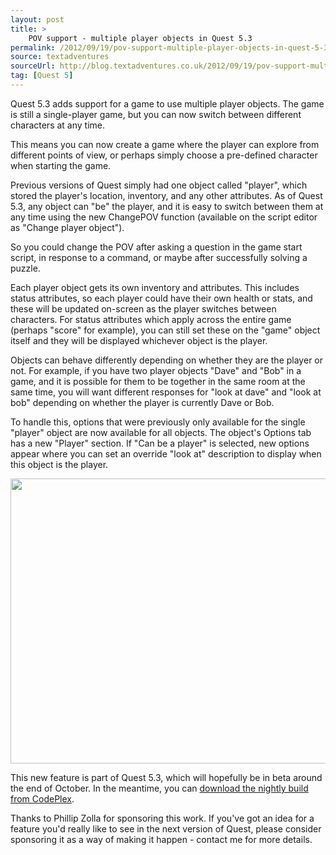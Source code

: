 ```yaml
---
layout: post
title: >
    POV support - multiple player objects in Quest 5.3
permalink: /2012/09/19/pov-support-multiple-player-objects-in-quest-5-3/
source: textadventures
sourceUrl: http://blog.textadventures.co.uk/2012/09/19/pov-support-multiple-player-objects-in-quest-5-3/
tag: [Quest 5]
---
```

Quest 5.3 adds support for a game to use multiple player objects. The game is still a single-player game, but you can now switch between different characters at any time.

This means you can now create a game where the player can explore from different points of view, or perhaps simply choose a pre-defined character when starting the game.

Previous versions of Quest simply had one object called "player", which stored the player's location, inventory, and any other attributes. As of Quest 5.3, any object can "be" the player, and it is easy to switch between them at any time using the new ChangePOV function (available on the script editor as "Change player object").

So you could change the POV after asking a question in the game start script, in response to a command, or maybe after successfully solving a puzzle.

Each player object gets its own inventory and attributes. This includes status attributes, so each player could have their own health or stats, and these will be updated on-screen as the player switches between characters. For status attributes which apply across the entire game (perhaps "score" for example), you can still set these on the "game" object itself and they will be displayed whichever object is the player.

Objects can behave differently depending on whether they are the player or not. For example, if you have two player objects "Dave" and "Bob" in a game, and it is possible for them to be together in the same room at the same time, you will want different responses for "look at dave" and "look at bob" depending on whether the player is currently Dave or Bob.

To handle this, options that were previously only available for the single "player" object are now available for all objects. The object's Options tab has a new "Player" section. If "Can be a player" is selected, new options appear where you can set an override "look at" description to display when this object is the player.

<img class="aligncenter size-full wp-image-1586" title="Object player editor" src="/images/2012/textadventuresblog.files.wordpress.com-2012-09-pov1.png" alt="" width="602" height="456" />

This new feature is part of Quest 5.3, which will hopefully be in beta around the end of October. In the meantime, you can <a href="http://quest.codeplex.com/releases/view/77770">download the nightly build from CodePlex</a>.

Thanks to Phillip Zolla for sponsoring this work. If you've got an idea for a feature you'd really like to see in the next version of Quest, please consider sponsoring it as a way of making it happen - contact me for more details.